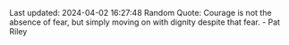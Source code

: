Last updated: 2024-04-02 16:27:48
Random Quote: Courage is not the absence of fear, but simply moving on with dignity despite that fear. - Pat Riley